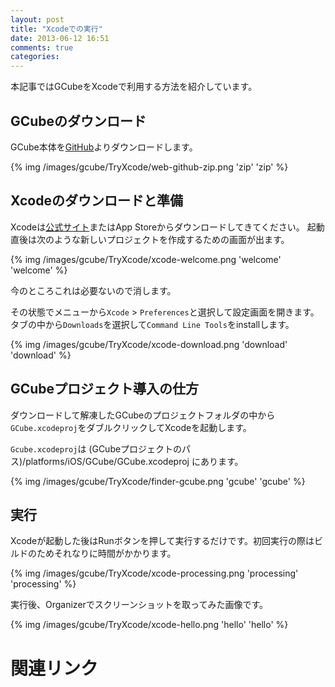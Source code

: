 ```yaml
---
layout: post
title: "Xcodeでの実行"
date: 2013-06-12 16:51
comments: true
categories: 
---
```


本記事ではGCubeをXcodeで利用する方法を紹介しています。

## GCubeのダウンロード

GCube本体を[GitHub][github]よりダウンロードします。

{% img /images/gcube/TryXcode/web-github-zip.png 'zip' 'zip' %}

## Xcodeのダウンロードと準備

Xcodeは[公式サイト][xcode]またはApp Storeからダウンロードしてきてください。
起動直後は次のような新しいプロジェクトを作成するための画面が出ます。

{% img /images/gcube/TryXcode/xcode-welcome.png 'welcome' 'welcome' %}

今のところこれは必要ないので消します。

その状態でメニューから`Xcode` > `Preferences`と選択して設定画面を開きます。
タブの中から`Downloads`を選択して`Command Line Tools`をinstallします。

{% img /images/gcube/TryXcode/xcode-download.png 'download' 'download' %}

## GCubeプロジェクト導入の仕方

ダウンロードして解凍したGCubeのプロジェクトフォルダの中から`GCube.xcodeproj`をダブルクリックしてXcodeを起動します。

`Gcube.xcodeproj`は
	(GCubeプロジェクトのパス)/platforms/iOS/GCube/GCube.xcodeproj
にあります。

{% img /images/gcube/TryXcode/finder-gcube.png 'gcube' 'gcube' %}

## 実行

Xcodeが起動した後はRunボタンを押して実行するだけです。初回実行の際はビルドのためそれなりに時間がかかります。

{% img /images/gcube/TryXcode/xcode-processing.png 'processing' 'processing' %}

実行後、Organizerでスクリーンショットを取ってみた画像です。

{% img /images/gcube/TryXcode/xcode-hello.png 'hello' 'hello' %}


# 関連リンク

[github]:https://github.com/gclue/GCube
[xcode]:https://developer.apple.com/xcode/
